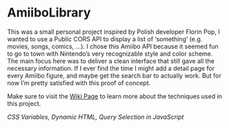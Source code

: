 # AmiiboLibrary

This was a small personal project inspired by Polish developer Florin Pop, I wanted to use a Public CORS API to display a list of ‘something’ (e.g. movies, songs, comics, …). I chose this Amiibo API because it seemed fun to go to town with Nintendo’s very recognizable style and color scheme. The main focus here was to deliver a clean interface that still gave all the necessary information.
If I ever find the time I might add a detail page for every Amiibo figure, and maybe get the search bar to actually work. But for now I’m pretty satisfied with this proof of concept.

Make sure to visit the [Wiki Page](https://github.com/VerbekeIbe/AmiiboLibrary/wiki) to learn more about the techniques used in this project.

*CSS Variables, Dynamic HTML, Query Selection in JavaScript*

